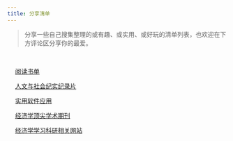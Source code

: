 ```yaml
---
title: 分享清单
---
```


> 分享一些自己搜集整理的或有趣、或实用、或好玩的清单列表，也欢迎在下方评论区分享你的最爱。

<br>

　<i class="fas fa-book-open"></i> [阅读书单](/posts/51/)

　<i class="fas fa-video"></i> [人文与社会纪实纪录片](/posts/52/)

　<i class="fas fa-laptop-code"></i> [实用软件应用](/posts/24/)

　<i class="fas fa-newspaper"></i> [经济学顶尖学术期刊](/posts/21/)

　<i class="fas fa-globe-asia"></i> [经济学学习科研相关网站](/posts/22/)